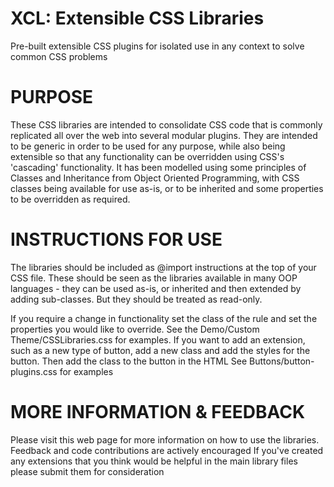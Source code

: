 
XCL: Extensible CSS Libraries
=================
Pre-built extensible CSS plugins for isolated use in any context to solve common CSS problems

PURPOSE
=================
These CSS libraries are intended to consolidate CSS code that is
commonly replicated all over the web into several modular plugins.
They are intended to be generic in order to be used for any purpose,
while also being extensible so that any functionality can be
overridden using CSS's 'cascading' functionality.
It has been modelled using some principles of Classes and Inheritance
from Object Oriented Programming, with CSS classes being available
for use as-is, or to be inherited and some properties to be overridden
as required.

INSTRUCTIONS FOR USE
=================
The libraries should be included as @import instructions at the top of
your CSS file. These should be seen as the libraries available in many OOP
languages - they can be used as-is, or inherited and then extended
by adding sub-classes. But they should be treated as read-only.

If you require a change in functionality set the class of the rule
and set the properties you would like to override. See the
Demo/Custom Theme/CSSLibraries.css for examples.
If you want to add an extension, such as a new type of button, add a new
class and add the styles for the button. Then add the class to the button
in the HTML
See Buttons/button-plugins.css for examples

MORE INFORMATION & FEEDBACK
=================
Please visit this web page for more information on how to use the libraries.
Feedback and code contributions are actively encouraged
If you've created any extensions that you think would be helpful in the main library
files please submit them for consideration
